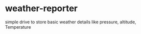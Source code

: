 # weather-reporter
simple drive to store basic weather details like pressure, altitude, Temperature 
